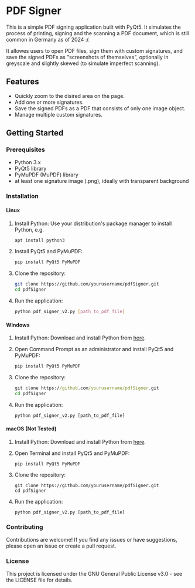 # PDF Signer

This is a simple PDF signing application built with PyQt5. 
It simulates the process of printing, signing and the scanning a PDF document, which is still common in Germany as of 2024 :(

It allowes users to open PDF files, sign them with custom signatures, and save the signed PDFs as "screenshots of themselves", optionally in greyscale and slightly skewed (to simulate imperfect scanning).

## Features

- Quickly zoom to the disired area on the page.
- Add one or more signatures.
- Save the signed PDFs as a PDF that consists of only one image object.
- Manage multiple custom signatures.

## Getting Started

### Prerequisites

- Python 3.x
- PyQt5 library
- PyMuPDF (MuPDF) library
- at least one signature image (.png), ideally with transparent background

### Installation

#### Linux

1. Install Python: Use your distribution's package manager to install Python, e.g.
   ```bash
   apt install python3

2. Install PyQt5 and PyMuPDF:
   ```bash
   pip install PyQt5 PyMuPDF

3. Clone the repository:

   ```bash
   git clone https://github.com/yourusername/pdfSigner.git
   cd pdfSigner

4. Run the application:

   ```bash
   python pdf_signer_v2.py [path_to_pdf_file]

#### Windows

1. Install Python: Download and install Python from [here](https://www.python.org/downloads/).

2. Open Command Prompt as an administrator and install PyQt5 and PyMuPDF:

   ```cmd
   pip install PyQt5 PyMuPDF

4. Clone the repository:

   ```cmd
   git clone https://github.com/yourusername/pdfSigner.git
   cd pdfSigner

5. Run the application:

   ```cmd
   python pdf_signer_v2.py [path_to_pdf_file]

#### macOS (Not Tested)

1. Install Python: Download and install Python from [here](https://www.python.org/downloads/).

2. Open Terminal and install PyQt5 and PyMuPDF:

   ```
   pip install PyQt5 PyMuPDF

3. Clone the repository:

   ```
   git clone https://github.com/yourusername/pdfSigner.git
   cd pdfSigner

4. Run the application:

   ```
   python pdf_signer_v2.py [path_to_pdf_file]

### Contributing

Contributions are welcome! If you find any issues or have suggestions, please open an issue or create a pull request.

### License

This project is licensed under the GNU General Public License v3.0 - see the LICENSE file for details.
